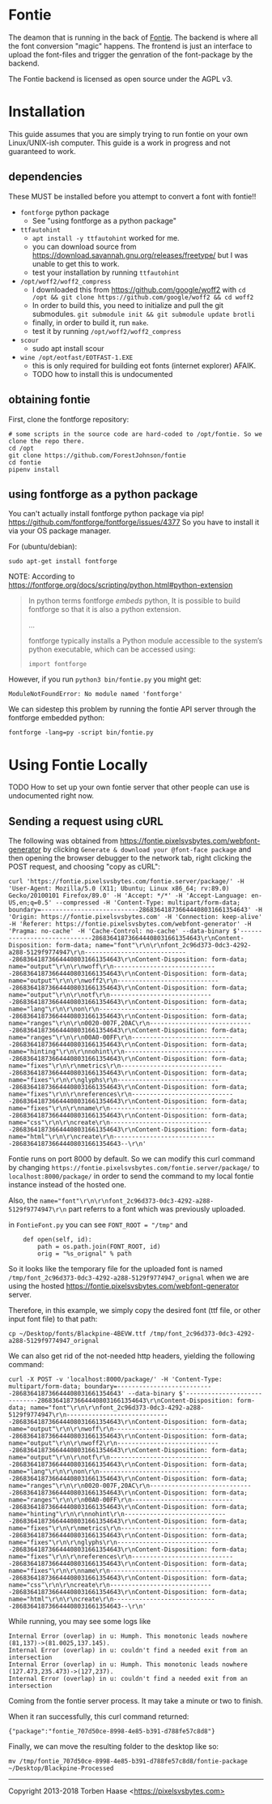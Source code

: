 # Fontie

The deamon that is running in the back of [Fontie](https://fontie.pixelsvsbytes.com). The backend
is where all the font conversion "magic" happens. The frontend is just an interface to upload the
font-files and trigger the genration of the font-package by the backend.

The Fontie backend is licensed as open source under the AGPL v3.

# Installation

This guide assumes that you are simply trying to run fontie on your own Linux/UNIX-ish computer. This guide is a work in progress and not guaranteed to work.

## dependencies 

These MUST be installed before you attempt to convert a font with fontie!!

  - `fontforge` python package
     - See "using fontforge as a python package"
  - `ttfautohint`
     - `apt install -y ttfautohint` worked for me.
     - you can download source from https://download.savannah.gnu.org/releases/freetype/ but I was unable to get this to work.
     - test your installation by running `ttfautohint`
  - `/opt/woff2/woff2_compress`
     - I downloaded this from https://github.com/google/woff2 with `cd /opt && git clone https://github.com/google/woff2 && cd woff2`
     - In order to build this, you need to initialize and pull the git submodules. `git submodule init && git submodule update brotli`
     - finally, in order to build it, run `make`.
     - test it by running `/opt/woff2/woff2_compress`
  - `scour`
     - sudo apt install scour
  - `wine /opt/eotfast/EOTFAST-1.EXE`
     - this is only required for building eot fonts (internet explorer) AFAIK. 
     - TODO how to install this is undocumented 
    

## obtaining fontie

First, clone the fontforge repository:

```
# some scripts in the source code are hard-coded to /opt/fontie. So we clone the repo there.
cd /opt
git clone https://github.com/ForestJohnson/fontie 
cd fontie
pipenv install
```

## using fontforge as a python package

You can't actually install fontforge python package via pip! https://github.com/fontforge/fontforge/issues/4377
So you have to install it via your OS package manager. 

For (ubuntu/debian):

```
sudo apt-get install fontforge
```

NOTE: According to https://fontforge.org/docs/scripting/python.html#python-extension  

> In python terms fontforge _embeds_ python, It is possible to build fontforge so that it is also a python extension.
>
> ...
>
> fontforge typically installs a Python module accessible to the system’s python executable, which can be accessed using:
> 
> ```
> import fontforge
> ```

However, if you run `python3 bin/fontie.py` you might get:

```
ModuleNotFoundError: No module named 'fontforge'
```

We can sidestep this problem by running the fontie API server through the fontforge embedded python:

```
fontforge -lang=py -script bin/fontie.py 
```

# Using Fontie Locally 

TODO How to set up your own fontie server that other people can use is undocumented right now.

## Sending a request using cURL

The following was obtained from https://fontie.pixelsvsbytes.com/webfont-generator by clicking `Generate & download your @font-face package`  and then opening the browser debugger to the network tab, right clicking the POST request, and choosing "copy as cURL":

`curl 'https://fontie.pixelsvsbytes.com/fontie.server/package/' -H 'User-Agent: Mozilla/5.0 (X11; Ubuntu; Linux x86_64; rv:89.0) Gecko/20100101 Firefox/89.0' -H 'Accept: */*' -H 'Accept-Language: en-US,en;q=0.5' --compressed -H 'Content-Type: multipart/form-data; boundary=---------------------------286836418736644408031661354643' -H 'Origin: https://fontie.pixelsvsbytes.com' -H 'Connection: keep-alive' -H 'Referer: https://fontie.pixelsvsbytes.com/webfont-generator' -H 'Pragma: no-cache' -H 'Cache-Control: no-cache' --data-binary $'-----------------------------286836418736644408031661354643\r\nContent-Disposition: form-data; name="font"\r\n\r\nfont_2c96d373-0dc3-4292-a288-5129f9774947\r\n-----------------------------286836418736644408031661354643\r\nContent-Disposition: form-data; name="output"\r\n\r\nwoff\r\n-----------------------------286836418736644408031661354643\r\nContent-Disposition: form-data; name="output"\r\n\r\nwoff2\r\n-----------------------------286836418736644408031661354643\r\nContent-Disposition: form-data; name="output"\r\n\r\notf\r\n-----------------------------286836418736644408031661354643\r\nContent-Disposition: form-data; name="lang"\r\n\r\non\r\n-----------------------------286836418736644408031661354643\r\nContent-Disposition: form-data; name="ranges"\r\n\r\n0020-007F,20AC\r\n-----------------------------286836418736644408031661354643\r\nContent-Disposition: form-data; name="ranges"\r\n\r\n00A0-00FF\r\n-----------------------------286836418736644408031661354643\r\nContent-Disposition: form-data; name="hinting"\r\n\r\nnohint\r\n-----------------------------286836418736644408031661354643\r\nContent-Disposition: form-data; name="fixes"\r\n\r\nmetrics\r\n-----------------------------286836418736644408031661354643\r\nContent-Disposition: form-data; name="fixes"\r\n\r\nglyphs\r\n-----------------------------286836418736644408031661354643\r\nContent-Disposition: form-data; name="fixes"\r\n\r\nreferences\r\n-----------------------------286836418736644408031661354643\r\nContent-Disposition: form-data; name="fixes"\r\n\r\nname\r\n-----------------------------286836418736644408031661354643\r\nContent-Disposition: form-data; name="css"\r\n\r\ncreate\r\n-----------------------------286836418736644408031661354643\r\nContent-Disposition: form-data; name="html"\r\n\r\ncreate\r\n-----------------------------286836418736644408031661354643--\r\n'`

Fontie runs on port 8000 by default. So we can modify this curl command by changing `https://fontie.pixelsvsbytes.com/fontie.server/package/` to `localhost:8000/package/` in order to send the command to my local fontie instance instead of the hosted one. 

Also, the `name="font"\r\n\r\nfont_2c96d373-0dc3-4292-a288-5129f9774947\r\n` part referrs to a font which was previously uploaded. 

in `FontieFont.py` you can see `FONT_ROOT = "/tmp"` and 

```
    def open(self, id):
        path = os.path.join(FONT_ROOT, id)
        orig = "%s_orignal" % path
```

So it looks like the temporary file for the uploaded font is named `/tmp/font_2c96d373-0dc3-4292-a288-5129f9774947_orignal` when we are using the hosted https://fontie.pixelsvsbytes.com/webfont-generator server. 

Therefore, in this example, we simply copy the desired font (ttf file, or other input font file) to that path:

```
cp ~/Desktop/fonts/Blackpine-4BEVW.ttf /tmp/font_2c96d373-0dc3-4292-a288-5129f9774947_orignal
```

We can also get rid of the not-needed http headers, yielding the following command: 

`curl -X POST -v 'localhost:8000/package/' -H 'Content-Type: multipart/form-data; boundary=---------------------------286836418736644408031661354643' --data-binary $'-----------------------------286836418736644408031661354643\r\nContent-Disposition: form-data; name="font"\r\n\r\nfont_2c96d373-0dc3-4292-a288-5129f9774947\r\n-----------------------------286836418736644408031661354643\r\nContent-Disposition: form-data; name="output"\r\n\r\nwoff\r\n-----------------------------286836418736644408031661354643\r\nContent-Disposition: form-data; name="output"\r\n\r\nwoff2\r\n-----------------------------286836418736644408031661354643\r\nContent-Disposition: form-data; name="output"\r\n\r\notf\r\n-----------------------------286836418736644408031661354643\r\nContent-Disposition: form-data; name="lang"\r\n\r\non\r\n-----------------------------286836418736644408031661354643\r\nContent-Disposition: form-data; name="ranges"\r\n\r\n0020-007F,20AC\r\n-----------------------------286836418736644408031661354643\r\nContent-Disposition: form-data; name="ranges"\r\n\r\n00A0-00FF\r\n-----------------------------286836418736644408031661354643\r\nContent-Disposition: form-data; name="hinting"\r\n\r\nnohint\r\n-----------------------------286836418736644408031661354643\r\nContent-Disposition: form-data; name="fixes"\r\n\r\nmetrics\r\n-----------------------------286836418736644408031661354643\r\nContent-Disposition: form-data; name="fixes"\r\n\r\nglyphs\r\n-----------------------------286836418736644408031661354643\r\nContent-Disposition: form-data; name="fixes"\r\n\r\nreferences\r\n-----------------------------286836418736644408031661354643\r\nContent-Disposition: form-data; name="fixes"\r\n\r\nname\r\n-----------------------------286836418736644408031661354643\r\nContent-Disposition: form-data; name="css"\r\n\r\ncreate\r\n-----------------------------286836418736644408031661354643\r\nContent-Disposition: form-data; name="html"\r\n\r\ncreate\r\n-----------------------------286836418736644408031661354643--\r\n'`

While running, you may see some logs like 

```
Internal Error (overlap) in u: Humph. This monotonic leads nowhere (81,137)->(81.0025,137.145).
Internal Error (overlap) in u: couldn't find a needed exit from an intersection
Internal Error (overlap) in u: Humph. This monotonic leads nowhere (127.473,235.473)->(127,237).
Internal Error (overlap) in u: couldn't find a needed exit from an intersection
```

Coming from the fontie server process. It may take a minute or two to finish.

When it ran successfully, this curl command returned: 

```
{"package":"fontie_707d50ce-8998-4e85-b391-d788fe57c8d8"}
```

Finally, we can move the resulting folder to the desktop like so:

```
mv /tmp/fontie_707d50ce-8998-4e85-b391-d788fe57c8d8/fontie-package ~/Desktop/Blackpine-Processed
```

----

Copyright 2013-2018 Torben Haase \<https://pixelsvsbytes.com>
